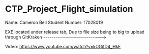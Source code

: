 # CTP_Project_Flight_simulation

Name: Cameron Bell
Student Number: 17028019

EXE located under release tab, Due to file size being to big to upload through GitKraken ----------------------------->

Video: https://www.youtube.com/watch?v=kOGjtD4_HkE
